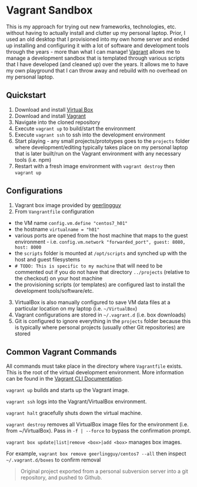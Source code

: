 # Vagrant Sandbox

This is my approach for trying out new frameworks, technologies, etc. without having to actually install and clutter up my personal laptop. Prior, I used an old desktop that I provisioned into my own home server and ended up installing and configuring it with a lot of software and development tools through the years - more than what I can manage! [Vagrant](https://www.vagrantup.com/) allows me to manage a development sandbox that is templated through various scripts that I have developed (and cleaned up) over the years. It allows me to have my own playground that I can throw away and rebuild with no overhead on my personal laptop.

## Quickstart

1. Download and install [Virtual Box](https://www.virtualbox.org/wiki/VirtualBox)
2. Download and install [Vagrant](https://www.vagrantup.com/)
3. Navigate into the cloned repository
4. Execute `vagrant up` to build/start the environment
5. Execute `vagrant ssh` to ssh into the development environment
6. Start playing - any small projects/prototypes goes to the `projects` folder where development/editing typically takes place on my personal laptop that is later built/run on the Vagrant environment with any necessary tools (i.e. npm)
7. Restart with a fresh image environment with `vagrant destroy` then `vagrant up`

## Configurations

1. Vagrant box image provided by [geerlingguy](https://atlas.hashicorp.com/geerlingguy/boxes/centos7)
2. From `Vangrantfile` configuration
  * the VM name `config.vm.define "centos7_h01"`
  * the hostname `virtualname = "h01"`
  * various ports are opened from the host machine that maps to the guest environment - i.e. `config.vm.network "forwarded_port", guest: 8080, host: 8000`
  * the `scripts` folder is mounted at `/opt/scripts` and synched up with the host and guest filesystems
  * `# TODO: This is specific to my machine` that will need to be commented out if you do not have that directory `../projects` (relative to the checkout) on your host machine
  * the provisioning scripts (or templates) are configured last to install the development tools/software/etc.
3. VirtualBox is also manually configured to save VM data files at a particular location on my laptop (i.e. `~/VirtualBox`)
4. Vagrant configurations are stored in `~/.vagrant.d` (i.e. box downloads)
5. Git is configured to ignore everything in the `projects` folder because this is typically where personal projects (usually other Git repositories) are stored

## Common Vagrant Commands

All commands must take place in the directory where `Vagrantfile` exists. This is the root of the virtual development environment. More information can be found in the [Vagrant CLI Documentation](https://www.vagrantup.com/docs/cli/).

`vagrant up` builds and starts up the Vagrant image.

`vagrant ssh` logs into the Vagrant/VirtualBox environment.

`vagrant halt` gracefully shuts down the virtual machine.

`vagrant destroy` removes all VirtualBox image files for the environment (i.e. from ~/VirtualBox). Pass in `-f | --force` to bypass the confirmation prompt.

`vagrant box update|list|remove <box>|add <box>` manages box images.

For example, `vagrant box remove geerlingguy/centos7 --all` then inspect `~/.vagrant.d/boxes` to confirm removal

> Original project exported from a personal subversion server into a git repository, and pushed to Github.
